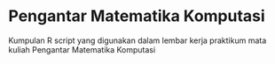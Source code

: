 # Pengantar Matematika Komputasi
Kumpulan R script yang digunakan dalam lembar kerja praktikum mata kuliah Pengantar Matematika Komputasi
